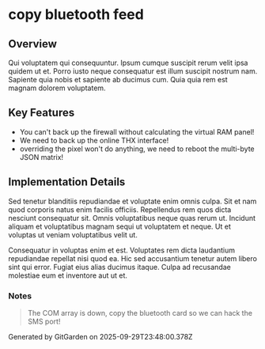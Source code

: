 # copy bluetooth feed

## Overview
Qui voluptatem qui consequuntur. Ipsum cumque suscipit rerum velit ipsa quidem ut et. Porro iusto neque consequatur est illum suscipit nostrum nam. Sapiente quia nobis et sapiente ab ducimus cum. Quia quia rem est magnam dolorem voluptatem.

## Key Features
- You can't back up the firewall without calculating the virtual RAM panel!
- We need to back up the online THX interface!
- overriding the pixel won't do anything, we need to reboot the multi-byte JSON matrix!

## Implementation Details
Sed tenetur blanditiis repudiandae et voluptate enim omnis culpa. Sit et nam quod corporis natus enim facilis officiis. Repellendus rem quos dicta nesciunt consequatur sit. Omnis voluptatibus neque quas rerum ut. Incidunt aliquam et voluptatibus magnam sequi ut voluptatem et neque. Ut et voluptas ut veniam voluptatibus velit ut.
 Consequatur in voluptas enim et est. Voluptates rem dicta laudantium repudiandae repellat nisi quod ea. Hic sed accusantium tenetur autem libero sint qui error. Fugiat eius alias ducimus itaque. Culpa ad recusandae molestiae eum et inventore aut ut et.

### Notes
> The COM array is down, copy the bluetooth card so we can hack the SMS port!

Generated by GitGarden on 2025-09-29T23:48:00.378Z